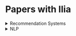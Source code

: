 # Papers with Ilia

<details>

<summary>Recommendation Systems</summary>

+ [BERT4Rec: Sequential Recommendation with Bidirectional Encoder Representations from Transformer](https://arxiv.org/abs/1904.06690)
+ [Translation-based Recommendations](https://arxiv.org/abs/1707.02410)
+ [Self-Attentive Sequential Recommendation](https://arxiv.org/abs/1808.09781)
+ [Neural Collaborative Filtering](https://arxiv.org/abs/1708.05031)
</details>

<details>
  
 <summary>NLP</summary>
 
 + [Attention Is All You Need (Transformer)](https://papers.nips.cc/paper/7181-attention-is-all-you-need.pdf)
</details>
